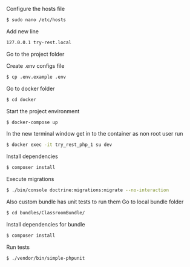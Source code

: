 Configure the hosts file
```bash
$ sudo nano /etc/hosts
```
Add new line
```bash
127.0.0.1 try-rest.local
```
Go to the project folder

Create .env configs file
```bash
$ cp .env.example .env
```
Go to docker folder
```bash
$ cd docker
```
Start the project environment
```bash
$ docker-compose up
```
In the new terminal window get in to the container as non root user run
```bash
$ docker exec -it try_rest_php_1 su dev
```
Install dependencies
```bash
$ composer install
```
Execute migrations
```bash
$ ./bin/console doctrine:migrations:migrate --no-interaction
```
Also custom bundle has unit tests to run them
Go to local bundle folder
```bash
$ cd bundles/ClassroomBundle/
```
Install dependencies for bundle
```bash
$ composer install
```
Run tests
```bash
$ ./vendor/bin/simple-phpunit
```

